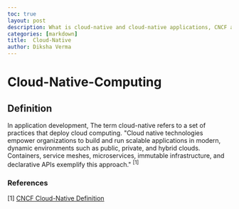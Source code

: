 ```yaml
---
toc: true
layout: post
description: What is cloud-native and cloud-native applications, CNCF and more!
categories: [markdown]
title:  Cloud-Native
author: Diksha Verma
---
```

# Cloud-Native-Computing
## Definition
<p>In application development, The term cloud-native refers to a set of practices that deploy cloud computing. "Cloud native technologies empower organizations to build and run scalable applications in modern, dynamic environments such as public, private, and hybrid clouds. Containers, service meshes, microservices, immutable infrastructure, and declarative APIs exemplify this approach." <sup>[1]</sup></p>






### References
[1] [CNCF Cloud-Native Definition](https://github.com/cncf/toc/blob/main/DEFINITION.md)
